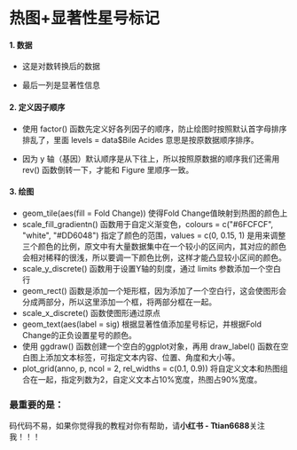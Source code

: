 # 热图+显著性星号标记

#### 1. 数据

- 这是对数转换后的数据

- 最后一列是显著性信息

#### 2. 定义因子顺序

- 使用 factor() 函数先定义好各列因子的顺序，防止绘图时按照默认首字母排序排乱了，里面 levels = data$Bile Acides 意思是按原数据顺序排序。

- 因为 y 轴（基因）默认顺序是从下往上，所以按照原数据的顺序我们还需用 rev() 函数倒转一下，才能和 Figure 里顺序一致。

#### 3. 绘图

- geom_tile(aes(fill = Fold Change)) 使得Fold Change值映射到热图的颜色上
- scale_fill_gradientn() 函数用于自定义渐变色，colours = c("#6FCFCF", "white", "#DD6048") 指定了颜色的范围，values = c(0, 0.15, 1) 是用来调整三个颜色的比例，原文中有大量数据集中在一个较小的区间内，其对应的颜色会相对稀释的很浅，所以要调一下颜色比例，这样才能凸显较小区间的颜色。
- scale_y_discrete() 函数用于设置Y轴的刻度，通过 limits 参数添加一个空白行
- geom_rect() 函数是添加一个矩形框，因为添加了一个空白行，这会使图形会分成两部分，所以这里添加一个框，将两部分框在一起。
- scale_x_discrete() 函数使图形通过原点
- geom_text(aes(label = sig) 根据显著性值添加星号标记，并根据Fold Change的正负设置星号的颜色。
- 使用 ggdraw() 函数创建一个空白的ggplot对象，再用 draw_label() 函数在空白图上添加文本标签，可指定文本内容、位置、角度和大小等。
- plot_grid(anno, p, ncol = 2, rel_widths = c(0.1, 0.9)) 将自定义文本和热图组合在一起，指定列数为2，自定义文本占10%宽度，热图占90%宽度。

#### 

### 最重要的是：

码代码不易，如果你觉得我的教程对你有帮助，请**小红书 - Ttian6688**关注我！！！
